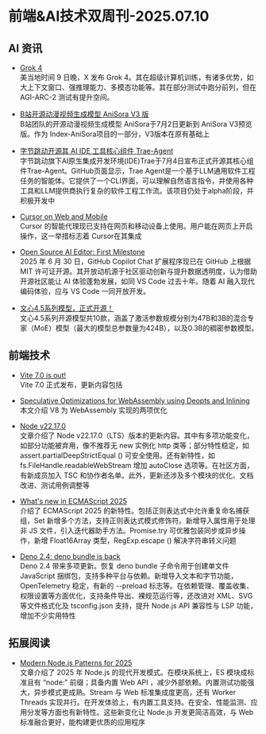 # 前端&AI技术双周刊-2025.07.10

## AI 资讯
- [Grok 4](https://grok.com/)
<br>美当地时间 9 日晚，X 发布 Grok 4。其在超级计算机训练，有诸多优势，如大上下文窗口、强推理能力、多模态功能等。其在部分测试中跑分前列，但在 AGI-ARC-2 测试有提升空间。

- [B站开源动漫视频生成模型 AniSora V3 版](https://github.com/bilibili/index-anisora)
<br>B站团队的开源动漫视频生成模型 AniSora于7月2日更新到 AniSora V3预览版。作为 Index-AniSora项目的一部分，V3版本在原有基础上

- [字节跳动开源其 AI IDE 工具核心组件 Trae-Agent](https:/github.com/bytedance/TRAE-agent)
<br>字节跳动旗下AI原生集成开发环境(IDE)Trae于7月4日宣布正式开源其核心组件Trae-Agent。GitHub页面显示，Trae Agent是一个基于LLM通用软件工程任务的智能体。它提供了一个CLI界面，可以理解自然语言指令，并使用各种工具和LLM提供商执行复杂的软件工程工作流。该项目仍处于alpha阶段，并积极开发中

- [Cursor on Web and Mobile](https://cursor.com/ja/blog/agent-web)
<br>Cursor 的智能代理现已支持在网页和移动设备上使用。用户能在网页上开启操作，这一举措标志着 Cursor在其集成

- [Open Source AI Editor: First Milestone](https://code.visualstudio.com/blogs/2025/06/30/openSourceAIEditorFirstMilestone)
<br>2025 年 6 月 30 日，GitHub Copilot Chat 扩展程序现已在 GitHub 上根据 MIT 许可证开源。其开放动机源于社区驱动创新与提升数据透明度，认为借助开源社区能让 AI 体验蓬勃发展，如同 VS Code 过去十年。随着 AI 融入现代编码体验，应与 VS Code 一同开放开发。

- [文心4.5系列模型，正式开源！](https://mp.weixin.qq.com/s/oIIUdL_xnfy8vuxR9rEDfA)
<br>文心4.5系列开源模型共10款，涵盖了激活参数规模分别为47B和3B的混合专家（MoE）模型（最大的模型总参数量为424B），以及0.3B的稠密参数模型。

## 前端技术
- [Vite 7.0 is out!](https://vite.dev/blog/announcing-vite7)
<br>Vite 7.0 正式发布，更新内容包括

- [Speculative Optimizations for WebAssembly using Deopts and Inlining](https://v8.dev/blog/wasm-speculative-optimizations)
<br>本文介绍 V8 为 WebAssembly 实现的两项优化

- [Node v22.17.0](https://nodejs.org/en/blog/release/v22.17.0)
<br>文章介绍了 Node v22.17.0（LTS）版本的更新内容。其中有多项功能变化，如部分功能被弃用，像不推荐无 new 实例化 http 类等；部分特性稳定，如 assert.partialDeepStrictEqual () 可安全使用。还有新特性，如 fs.FileHandle.readableWebStream 增加 autoClose 选项等。在社区方面，有新成员加入 TSC 和协作者名单。此外，更新还涉及多个模块的优化、文档改进、测试用例调整等

- [What's new in ECMAScript 2025](https://pawelgrzybek.com/whats-new-in-ecmascript-2025/)
<br>介绍了 ECMAScript 2025 的新特性。包括正则表达式中允许重复命名捕获组，Set 新增多个方法，支持正则表达式模式修饰符。新增导入属性用于处理非 JS 文件，引入迭代器助手方法。Promise.try 可优雅包装同步或异步操作，新增 Float16Array 类型，RegExp.escape () 解决字符串转义问题

- [Deno 2.4: deno bundle is back](https://deno.com/blog/v2.4)
<br>Deno 2.4 带来多项更新。恢复 deno bundle 子命令用于创建单文件 JavaScript 捆绑包，支持多种平台与依赖。新增导入文本和字节功能，OpenTelemetry 稳定，有新的 --preload 标志等。在依赖管理、覆盖收集、权限设置等方面优化，支持条件导出、裸规范运行等，还改进对 XML、SVG 等文件格式化及 tsconfig.json 支持，提升 Node.js API 兼容性与 LSP 功能，增加不少实用特性

## 拓展阅读
- [Modern Node.js Patterns for 2025](https://kashw1n.com/blog/nodejs-2025/)
<br>文章介绍了 2025 年 Node.js 的现代开发模式。在模块系统上，ES 模块成标准且有 “node:” 前缀；具备内置 Web API ，减少外部依赖。内置测试功能强大，异步模式更成熟。Stream 与 Web 标准集成度更高，还有 Worker Threads 实现并行。在开发体验上，有内置工具支持。在安全、性能监测、应用分发等方面也有新特性。这些新变化让 Node.js 开发更简洁高效，与 Web 标准融合更好，能构建更优质的应用程序

